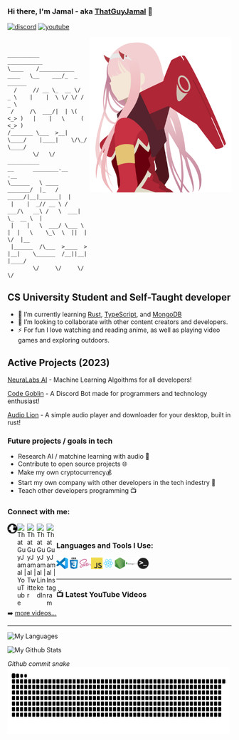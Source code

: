 ### Hi there, I'm Jamal - aka [ThatGuyJamal][website] 👋

[![discord](https://img.shields.io/discord/1133866454618472590?style=for-the-badge)](https://discord.gg/KvrKWZFxzJ)
[![youtube](https://img.shields.io/youtube/channel/views/UCVOQobByo_2WISQf2037eXQ?style=for-the-badge)](https://www.youtube.com/c/ThatGuyJamal)
<!-- <img src="https://tokei.rs/b1/github/ThatGuyJamal/thatguyjamal?category=lines"></img> -->

<img height="350" src="./assets/zero_two.svg" align="right"/>

<br/>

```
__________                    ___________                  
\____    /___________  ____   \__    ___/_  _  ______      
  /     // __ \_  __ \/  _ \    |    |  \ \/ \/ /  _ \     
 /     /\  ___/|  | \(  <_> )   |    |   \     (  <_> )    
/_______ \___  >__|   \____/    |____|    \/\_/ \____/     
        \/   \/                                            
__________                 __      ________.__       .__   
\______   \ ____   _______/  |_   /  _____/|__|______|  |  
 |    |  _// __ \ /  ___/\   __\ /   \  ___|  \_  __ \  |  
 |    |   \  ___/ \___ \  |  |   \    \_\  \  ||  | \/  |__
 |______  /\___  >____  > |__|    \______  /__||__|  |____/
        \/     \/     \/                 \/                
```

## CS University Student and Self-Taught developer

- 🌱 I’m currently learning [Rust](https://www.rust-lang.org/), [TypeScript](https://www.typescriptlang.org), and [MongoDB](https://www.mongodb.com)
- 👯 I’m looking to collaborate with other content creators and developers.
- ⚡ For fun I love watching and reading anime, as well as playing video games and exploring outdoors.

## Active Projects (2023)

[NeuraLabs AI](https://neuralabs.vercel.app) - Machine Learning Algoithms for all developers!

[Code Goblin](https://github.com/ThatGuyJamal/Code-Goblin) - A Discord Bot made for programmers and technology enthusiast!

[Audio Lion](https://github.com/audio-lion-dev/Audio-Lion) - A simple audio player and downloader for your desktop, built in rust!


### Future projects / goals in tech
- Research AI / matchine learning with audio 🎼
- Contribute to open source projects 🌐
- Make my own cryptocurrency💰
- Start my own company with other developers in the tech indestry 💼
- Teach other developers programming 📺

### Connect with me:

[<img align="left" alt="Website" width="22px" src="https://raw.githubusercontent.com/iconic/open-iconic/master/svg/globe.svg" />][website]
[<img align="left" alt="ThatGuyJamal | YouTube" width="22px" src="https://cdn.jsdelivr.net/npm/simple-icons@v3/icons/youtube.svg" />][youtube]

[<img align="left" alt="ThatGuyJamal | Twitter" width="22px" src="https://cdn.jsdelivr.net/npm/simple-icons@v3/icons/twitter.svg" />][twitter]
[<img align="left" alt="ThatGuyJamal | LinkedIn" width="22px" src="https://cdn.jsdelivr.net/npm/simple-icons@v3/icons/linkedin.svg" />][linkedin]
[<img align="left" alt="ThatGuyJamal | Instagram" width="22px" src="https://cdn.jsdelivr.net/npm/simple-icons@v3/icons/instagram.svg" />][instagram]

<!-- CSS for images -->
<br />

### Languages and Tools I Use:

[<img align="left" alt="Visual Studio Code" width="26px" src="https://raw.githubusercontent.com/github/explore/80688e429a7d4ef2fca1e82350fe8e3517d3494d/topics/visual-studio-code/visual-studio-code.png" />][webdevplaylist]


[<img align="left" alt="CSS3" width="26px" src="https://raw.githubusercontent.com/github/explore/80688e429a7d4ef2fca1e82350fe8e3517d3494d/topics/css/css.png" />][cssplaylist]

[<img align="left" alt="Sass" width="26px" src="https://raw.githubusercontent.com/github/explore/80688e429a7d4ef2fca1e82350fe8e3517d3494d/topics/sass/sass.png" />][cssplaylist]

[<img align="left" alt="JavaScript" width="26px" src="https://raw.githubusercontent.com/github/explore/80688e429a7d4ef2fca1e82350fe8e3517d3494d/topics/javascript/javascript.png" />][jsplaylist]

[<img align="left" alt="React" width="26px" src="https://raw.githubusercontent.com/github/explore/80688e429a7d4ef2fca1e82350fe8e3517d3494d/topics/react/react.png" />][reactplaylist]

[<img align="left" alt="Node.js" width="26px" src="https://raw.githubusercontent.com/github/explore/80688e429a7d4ef2fca1e82350fe8e3517d3494d/topics/nodejs/nodejs.png" />][webdevplaylist]

[<img align="left" alt="MongoDB" width="26px" src="https://raw.githubusercontent.com/github/explore/80688e429a7d4ef2fca1e82350fe8e3517d3494d/topics/mongodb/mongodb.png" />][webdevplaylist]

[<img align="left" alt="Terminal" width="26px" src="https://raw.githubusercontent.com/github/explore/80688e429a7d4ef2fca1e82350fe8e3517d3494d/topics/terminal/terminal.png" />][webdevplaylist]

<br />
<br />

---

### 📺 Latest YouTube Videos

➡️ [more videos...](https://www.youtube.com/c/ThatGuyJamal)

---

![My Languages](https://github-readme-stats.vercel.app/api/top-langs/?username=ThatGuyJamal&layout=compact&theme=radical&langs_count=10) 

![My Github Stats](https://github-readme-stats.vercel.app/api?username=ThatGuyJamal&count_private=true&show_icons=true&theme=radical)

[website]: https://thatguyjamal.vercel.app
[course]: https://github.com/ThatGuyJamal
[twitter]: https://twitter.com/thatguyjamal0
[youtube]: https://www.youtube.com/c/ThatGuyJamal
[instagram]: https://www.instagram.com/thatguy.jamal
[linkedin]: https://www.linkedin.com
[webdevplaylist]: https://github.com/ThatGuyJamal
[jsplaylist]: https://github.com/ThatGuyJamal
[cssplaylist]: https://github.com/ThatGuyJamal
[reactplaylist]: https://github.com/ThatGuyJamal

*Github commit snake*
<img src="./assets/github-contributions.svg" width="500" height="150" />
